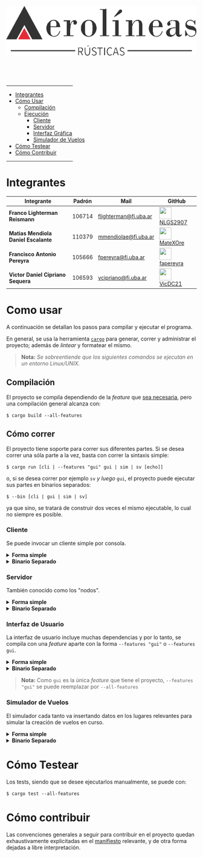 <img align="center" src="./media/img/logo/logo.png" width=560 height=130 />

<br/><br/><br/>

<hr style="width:35%" />

* [Integrantes](#integrantes)
* [Cómo Usar](#como-usar)
    - [Compilación](#compilación)
    - [Ejecución](#cómo-correr)
        * [Cliente](#cliente)
        * [Servidor](#servidor)
        * [Interfaz Gráfica](#interfaz-de-usuario)
        * [Simulador de Vuelos](#simulador-de-vuelos)
* [Cómo Testear](#cómo-testear)
* [Cómo Contribuir](#cómo-contribuir)

<hr style="width:35%" />

# Integrantes

| <center>Integrante</center> | <center>Padrón</center> | <center>Mail</center> | <center>GitHub</center> |
|:------------------------|:-----------------------:|:----------------------|:------------------------|
| **Franco Lighterman Reismann** | 106714| flighterman@fi.uba.ar | <img align="center" src="https://github.com/NLGS2907.png" height=32 width=32 /> [NLGS2907](https://github.com/NLGS2907) |
| **Matias Mendiola Daniel Escalante** | 110379 | mmendiolae@fi.uba.ar | <img align="center" src="https://github.com/MateXOre.png" height=32 width=32 /> [MateXOre](https://github.com/MateXOre) |
| **Francisco Antonio Pereyra** | 105666 | fpereyra@fi.uba.ar | <img align="center" src="https://github.com/fapereyra.png" height=32 width=32 /> [fapereyra](https://github.com/fapereyra) |
| **Victor Daniel Cipriano Sequera** | 106593 | vcipriano@fi.uba.ar | <img align="center" src="https://github.com/VicDC21.png" height=32 width=32 /> [VicDC21](https://github.com/VicDC21) |

# Como usar 

A continuación se detallan los pasos para compilar y ejecutar el programa.

En general, se usa la herramienta [`cargo`](https://doc.rust-lang.org/cargo/) para generar, correr y administrar el proyecto;
además de _lintear_ y formatear el mismo.

> **Nota:** _Se sobreentiende que los siguientes comandos se ejecutan en un entorno Linux/UNIX._

## Compilación

El proyecto se compila dependiendo de la _feature_ que [sea necesaria](#cómo-correr), pero una
compilación general alcanza con:

```console
$ cargo build --all-features
```

## Cómo correr

El proyecto tiene soporte para correr sus diferentes partes.
Si se desea correr una sóla parte a la vez, basta con correr la sintaxis simple:

```console
$ cargo run [cli | --features "gui" gui | sim | sv [echo]]
```

o, si se desea correr por ejemplo `sv` _y luego_ `gui`, el proyecto puede ejecutar sus partes
en binarios separados:

```console
$ --bin [cli | gui | sim | sv]
```

ya que sino, se tratará de construir dos veces el mismo ejecutable, lo cual no siempre es posible.

### Cliente

Se puede invocar un cliente simple por consola.

<details>
    <summary>
        <b>Forma simple</b>
    </summary>

```console
$ cargo run cli
```

</details>

<details>
    <summary>
        <b>Binario Separado</b>
    </summary>

```console
$ cargo run --bin cli
```

</details>

### Servidor

También conocido como los "nodos".

<details>
    <summary>
        <b>Forma simple</b>
    </summary>

```console
$ cargo run sv
```

</details>

<details>
    <summary>
        <b>Binario Separado</b>
    </summary>

```console
$ cargo run --bin sv
```

</details>

### Interfaz de Usuario

La interfaz de usuario incluye muchas dependencias y por lo tanto, se compila
con una _feature_ aparte con la forma `--features "gui"` o `--features gui`.

<details>
    <summary>
        <b>Forma simple</b>
    </summary>

```console
$ cargo run --features "gui" gui
```

</details>

<details>
    <summary>
        <b>Binario Separado</b>
    </summary>

```console
$ cargo run --features "gui" --bin gui
```

</details>

> **Nota:** Como `gui` es la única _feature_ que tiene el proyecto, `--features "gui"` se puede
> reemplazar por `--all-features`

### Simulador de Vuelos

El simulador cada tanto va insertando datos en los lugares relevantes para simular la creación
de vuelos en curso.

<details>
    <summary>
        <b>Forma simple</b>
    </summary>

```console
$ cargo run sim
```

</details>

<details>
    <summary>
        <b>Binario Separado</b>
    </summary>

```console
$ cargo run --bin sim
```

</details>

# Cómo Testear

Los tests, siendo que se desee ejecutarlos manualmente, se puede con:

```console
$ cargo test --all-features
```

# Cómo contribuir

Las convenciones generales a seguir para contribuir en el proyecto quedan exhaustivamente
explicitadas en el [manifiesto](./CONTRIBUTING.md) relevante, y de otra forma dejadas a
libre interpretación. 
